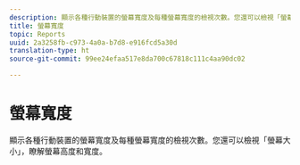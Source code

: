 ```yaml
---
description: 顯示各種行動裝置的螢幕寬度及每種螢幕寬度的檢視次數。您還可以檢視「螢幕大小」，瞭解螢幕高度和寬度。
title: 螢幕寬度
topic: Reports
uuid: 2a3258fb-c973-4a0a-b7d8-e916fcd5a30d
translation-type: ht
source-git-commit: 99ee24efaa517e8da700c67818c111c4aa90dc02

---
```



# 螢幕寬度

顯示各種行動裝置的螢幕寬度及每種螢幕寬度的檢視次數。您還可以檢視「螢幕大小」，瞭解螢幕高度和寬度。

